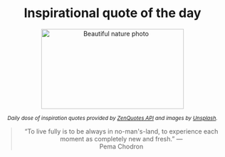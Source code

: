 
<div align="center">

# Inspirational quote of the day

<img src="./data/photo.jpeg" alt="Beautiful nature photo" width="320" height="180">

<sub><i>Daily dose of inspiration quotes provided by [ZenQuotes API](https://zenquotes.io/) and images by [Unsplash](https://unsplash.com/).</i></sub>


<blockquote>&ldquo;To live fully is to be always in no-man's-land, to experience each moment as completely new and fresh.&rdquo; &mdash; <footer>Pema Chodron</footer></blockquote>

</div>
